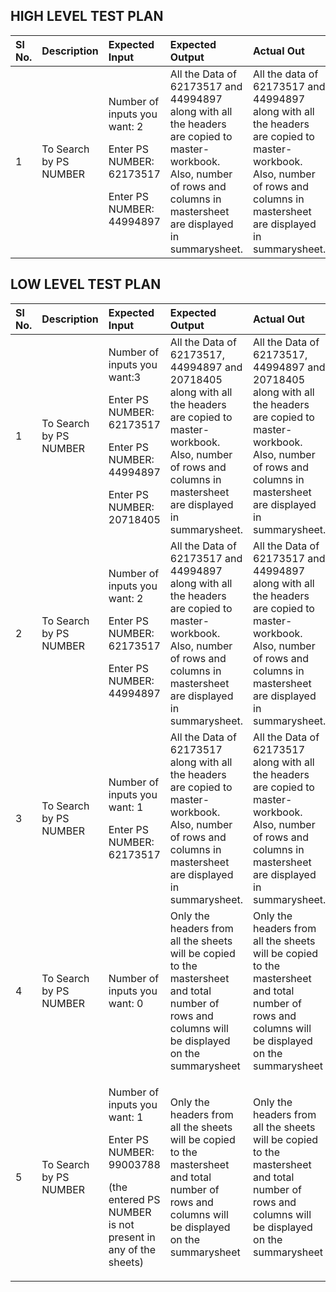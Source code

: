 ## HIGH LEVEL TEST PLAN
|**Sl No.**|**Description**|**Expected Input**|**Expected Output**|**Actual Out**|**Type of Test**|
| :- | :- | :- | :- | :- | :- |
|1|To Search by PS NUMBER|<p>Number of inputs you want: 2</p><p></p><p>Enter PS NUMBER: 62173517</p><p></p><p>Enter PS NUMBER: 44994897</p>|All the Data of 62173517 and 44994897 along with all the headers are copied to master-workbook. Also, number of rows and columns in mastersheet are displayed in summarysheet.|All the data of 62173517 and 44994897 along with all the headers are copied to master-workbook. Also, number of rows and columns in mastersheet are displayed in summarysheet.|Requirement based|


## LOW LEVEL TEST PLAN
|**Sl No.**|**Description**|**Expected Input**|**Expected Output**|**Actual Out**|**Type of Test**|
| :- | :- | :- | :- | :- | :- |
|1|To Search by PS NUMBER|<p>Number of inputs you want:3</p><p>Enter PS NUMBER: 62173517</p><p>Enter PS NUMBER: 44994897</p><p>Enter PS NUMBER: 20718405</p>|All the Data of 62173517, 44994897 and 20718405 along with all the headers are copied to master-workbook. Also, number of rows and columns in mastersheet are displayed in summarysheet.|All the Data of 62173517, 44994897 and 20718405 along with all the headers are copied to master-workbook. Also, number of rows and columns in mastersheet are displayed in summarysheet.|Requirement based|
|2|To Search by PS NUMBER|<p>Number of inputs you want: 2</p><p>Enter PS NUMBER: 62173517</p><p>Enter PS NUMBER: 44994897</p>|All the Data of 62173517 and 44994897 along with all the headers are copied to master-workbook. Also, number of rows and columns in mastersheet are displayed in summarysheet.|All the Data of 62173517 and 44994897 along with all the headers are copied to master-workbook. Also, number of rows and columns in mastersheet are displayed in summarysheet.|Scenario based|
|3|To Search by PS NUMBER|<p>Number of inputs you want: 1</p><p>Enter PS NUMBER: 62173517</p><p></p>|All the Data of 62173517 along with all the headers are copied to master-workbook. Also, number of rows and columns in mastersheet are displayed in summarysheet.|All the Data of 62173517 along with all the headers are copied to master-workbook. Also, number of rows and columns in mastersheet are displayed in summarysheet.|Requirement based|
|4|To Search by PS NUMBER|<p>Number of inputs you want: 0</p><p></p>|Only the headers from all the sheets will be copied to the mastersheet and total number of rows and columns will be displayed on the summarysheet|Only the headers from all the sheets will be copied to the mastersheet and total number of rows and columns will be displayed on the summarysheet|Requirement based|
|5|To Search by PS NUMBER|<p>Number of inputs you want: 1</p><p>Enter PS NUMBER: 99003788</p><p>(the entered PS NUMBER is not present in any of the sheets)</p><p></p>|Only the headers from all the sheets will be copied to the mastersheet and total number of rows and columns will be displayed on the summarysheet|Only the headers from all the sheets will be copied to the mastersheet and total number of rows and columns will be displayed on the summarysheet|Requirement based|

